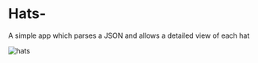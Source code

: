 # Hats-
A simple app which parses a JSON and allows a detailed view of each hat


![hats](https://pasteboard.co/HZOHPCV.png)

